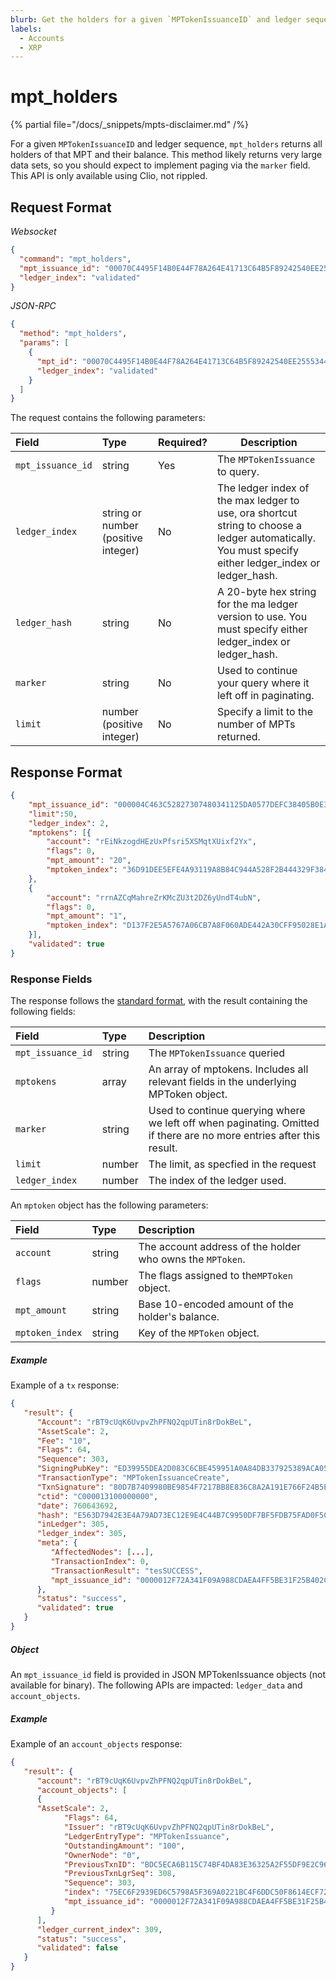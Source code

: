 ```yaml
---
blurb: Get the holders for a given `MPTokenIssuanceID` and ledger sequence.
labels:
  - Accounts
  - XRP
---
```


# mpt_holders

{% partial file="/docs/_snippets/mpts-disclaimer.md" /%}

For a given `MPTokenIssuanceID` and ledger sequence, `mpt_holders` returns all holders of that MPT and their balance. This method likely returns very large data sets, so you should expect to implement paging via the `marker` field. This API is only available using Clio, not rippled.

## Request Format

*Websocket*

```json
{
  "command": "mpt_holders",
  "mpt_issuance_id": "00070C4495F14B0E44F78A264E41713C64B5F89242540EE255534400000000000000",
  "ledger_index": "validated"
}
```

*JSON-RPC*

```json
{
  "method": "mpt_holders",
  "params": [
    {
      "mpt_id": "00070C4495F14B0E44F78A264E41713C64B5F89242540EE255534400000000000000",
      "ledger_index": "validated"
    }
  ]
}
```


The request contains the following parameters:

| Field             | Type                 | Required? | Description |
|:------------------|:---------------------|:----------|-------------|
| `mpt_issuance_id` | string               | Yes       | The `MPTokenIssuance` to query. |
| `ledger_index`    | string or number (positive integer) | No | The ledger index of the max ledger to use, ora shortcut string to choose a ledger automatically. You must specify either ledger_index or ledger_hash. |
| `ledger_hash`     | string               | No        | A 20-byte hex string for the ma ledger version to use. You must specify either ledger_index or ledger_hash. |
| `marker`          | string               | No        | Used to continue your query where it left off in paginating. |
| `limit`           | number (positive integer) | No   | Specify a limit to the number of MPTs returned. |

## Response Format

```json
{
    "mpt_issuance_id": "000004C463C52827307480341125DA0577DEFC38405B0E3E",
    "limit":50,
    "ledger_index": 2,
    "mptokens": [{
        "account": "rEiNkzogdHEzUxPfsri5XSMqtXUixf2Yx",
        "flags": 0,
        "mpt_amount": "20",
        "mptoken_index": "36D91DEE5EFE4A93119A8B84C944A528F2B444329F3846E49FE921040DE17E65"
    },
    {
        "account": "rrnAZCqMahreZrKMcZU3t2DZ6yUndT4ubN",
        "flags": 0,
        "mpt_amount": "1",
        "mptoken_index": "D137F2E5A5767A06CB7A8F060ADE442A30CFF95028E1AF4B8767E3A56877205A"
    }],
    "validated": true
}
```

### Response Fields

The response follows the [standard format](https://xrpl.org/docs/references/http-websocket-apis/api-conventions/response-formatting/), with the result containing the following fields:

| Field                  | Type    | Description                               |
|:-----------------------|:--------|:------------------------------------------|
| `mpt_issuance_id`      | string  | The `MPTokenIssuance` queried             |
| `mptokens`             | array   | An array of mptokens. Includes all relevant fields in the underlying MPToken object. |
| `marker`               | string  | Used to continue querying where we left off when paginating. Omitted if there are no more entries after this result. |
| `limit`                | number  | The limit, as specfied in the request
| `ledger_index`         | number  | The index of the ledger used. |

An `mptoken` object has the following parameters:

| Field                  | Type    | Description |
|:-----------------------|:--------|:------------------------------------------|
| `account`              | string  | The account address of the holder who owns the `MPToken`. |
| `flags`                | number  | The flags assigned to the`MPToken` object. |
| `mpt_amount`           | string  | Base 10-encoded amount of the holder's balance. |
| `mptoken_index`        | string  | Key of the `MPToken` object. |

##### Example
Example of a `tx` response:

```json
{
   "result": {
      "Account": "rBT9cUqK6UvpvZhPFNQ2qpUTin8rDokBeL",
      "AssetScale": 2,
      "Fee": "10",
      "Flags": 64,
      "Sequence": 303,
      "SigningPubKey": "ED39955DEA2D083C6CBE459951A0A84DB337925389ACA057645EE6E6BA99D4B2AE",
      "TransactionType": "MPTokenIssuanceCreate",
      "TxnSignature": "80D7B7409980BE9854F7217BB8E836C8A2A191E766F24B5EF2EA7609E1420AABE6A1FDB3038468679081A45563B4D0B49C08F4F70F64E41B578F288A208E4206",
      "ctid": "C000013100000000",
      "date": 760643692,
      "hash": "E563D7942E3E4A79AD73EC12E9E4C44B7C9950DF7BF5FDB75FAD0F5CE0554DB3",
      "inLedger": 305,
      "ledger_index": 305,
      "meta": {
         "AffectedNodes": [...],
         "TransactionIndex": 0,
         "TransactionResult": "tesSUCCESS",
         "mpt_issuance_id": "0000012F72A341F09A988CDAEA4FF5BE31F25B402C550ABE"
      },
      "status": "success",
      "validated": true
   }
}
```

##### Object
An `mpt_issuance_id` field is provided in JSON MPTokenIssuance objects (not available for binary). The following APIs are impacted: `ledger_data` and `account_objects`.

##### Example
Example of an `account_objects` response:

```json
{
   "result": {
      "account": "rBT9cUqK6UvpvZhPFNQ2qpUTin8rDokBeL",
      "account_objects": [
      {
      "AssetScale": 2,
            "Flags": 64,
            "Issuer": "rBT9cUqK6UvpvZhPFNQ2qpUTin8rDokBeL",
            "LedgerEntryType": "MPTokenIssuance",
            "OutstandingAmount": "100",
            "OwnerNode": "0",
            "PreviousTxnID": "BDC5ECA6B115C74BF4DA83E36325A2F55DF9E2C968A5CC15EB4D009D87D5C7CA",
            "PreviousTxnLgrSeq": 308,
            "Sequence": 303,
            "index": "75EC6F2939ED6C5798A5F369A0221BC4F6DDC50F8614ECF72E3B976351057A63",
            "mpt_issuance_id": "0000012F72A341F09A988CDAEA4FF5BE31F25B402C550ABE"
         }
      ],
      "ledger_current_index": 309,
      "status": "success",
      "validated": false
   }
}
```
